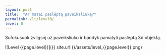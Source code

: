 ```yaml
---
layout: post
title:  "Ar matai paslėptą paveiksliuką?"
permalink: /lt/level0/
level: 0
---
```

Sufokusuok žvilgsnį už paveiksliuko ir bandyk pamatyti paslėptą 3d objektą.

![Level {{page.level}}]({{ site.url }}/assets/level_{{page.level}}.png)
